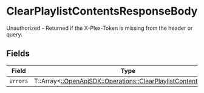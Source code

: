 # ClearPlaylistContentsResponseBody

Unauthorized - Returned if the X-Plex-Token is missing from the header or query.


## Fields

| Field                                                                                                                     | Type                                                                                                                      | Required                                                                                                                  | Description                                                                                                               |
| ------------------------------------------------------------------------------------------------------------------------- | ------------------------------------------------------------------------------------------------------------------------- | ------------------------------------------------------------------------------------------------------------------------- | ------------------------------------------------------------------------------------------------------------------------- |
| `errors`                                                                                                                  | T::Array<[::OpenApiSDK::Operations::ClearPlaylistContentsErrors](../../models/operations/clearplaylistcontentserrors.md)> | :heavy_minus_sign:                                                                                                        | N/A                                                                                                                       |